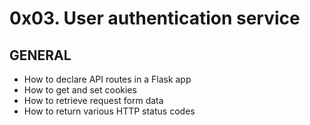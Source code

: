 # 0x03. User authentication service
## GENERAL

- How to declare API routes in a Flask app
- How to get and set cookies
- How to retrieve request form data
- How to return various HTTP status codes
